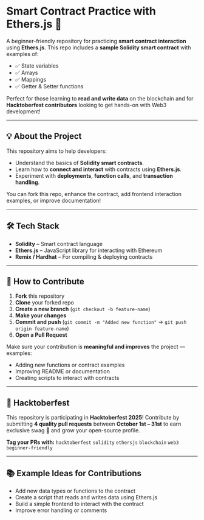 # Smart Contract Practice with Ethers.js 🚀

A beginner-friendly repository for practicing **smart contract interaction** using **Ethers.js**.
This repo includes a **sample Solidity smart contract** with examples of:

* ✅ State variables
* ✅ Arrays
* ✅ Mappings
* ✅ Getter & Setter functions

Perfect for those learning to **read and write data** on the blockchain and for **Hacktoberfest contributors** looking to get hands-on with Web3 development!

---

## 💡 About the Project

This repository aims to help developers:

* Understand the basics of **Solidity smart contracts**.
* Learn how to **connect and interact** with contracts using **Ethers.js**.
* Experiment with **deployments**, **function calls**, and **transaction handling**.

You can fork this repo, enhance the contract, add frontend interaction examples, or improve documentation!

---

## 🛠️ Tech Stack

* **Solidity** – Smart contract language
* **Ethers.js** – JavaScript library for interacting with Ethereum
* **Remix / Hardhat** – For compiling & deploying contracts

---

## 🤝 How to Contribute

1. **Fork** this repository
2. **Clone** your forked repo
3. **Create a new branch** (`git checkout -b feature-name`)
4. **Make your changes**
5. **Commit and push** (`git commit -m "Added new function"` → `git push origin feature-name`)
6. **Open a Pull Request**

Make sure your contribution is **meaningful and improves** the project — examples:

* Adding new functions or contract examples
* Improving README or documentation
* Creating scripts to interact with contracts

---

## 🎃 Hacktoberfest

This repository is participating in **Hacktoberfest 2025**!
Contribute by submitting **4 quality pull requests** between **October 1st – 31st** to earn exclusive swag 👕 and grow your open-source profile.

**Tag your PRs with:**
`hacktoberfest` `solidity` `ethersjs` `blockchain` `web3` `beginner-friendly`

---

## 📚 Example Ideas for Contributions

* Add new data types or functions to the contract
* Create a script that reads and writes data using Ethers.js
* Build a simple frontend to interact with the contract
* Improve error handling or comments
